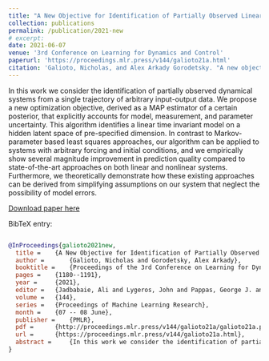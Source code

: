 ```yaml
---
title: "A New Objective for Identification of Partially Observed Linear Time-Invariant Dynamical Systems from Input-Output Data"
collection: publications
permalink: /publication/2021-new
# excerpt:
date: 2021-06-07
venue: '3rd Conference on Learning for Dynamics and Control'
paperurl: 'https://proceedings.mlr.press/v144/galioto21a.html'
citation: 'Galioto, Nicholas, and Alex Arkady Gorodetsky. "A new objective for identification of partially observed linear time-invariant dynamical systems from input-output data." <i>Learning for Dynamics and Control</i>. PMLR, 2021.'
---
```


In this work we consider the identification of partially observed dynamical systems from a single trajectory of arbitrary input-output data. We propose a new optimization objective, derived as a MAP estimator of a certain posterior, that explicitly accounts for model, measurement, and parameter uncertainty. This algorithm identifies a linear time invariant model on a hidden latent space of pre-specified dimension. In contrast to Markov-parameter based least squares approaches, our algorithm can be applied to systems with arbitrary forcing and initial conditions, and we empirically show several magnitude improvement in prediction quality compared to state-of-the-art approaches on both linear and nonlinear systems. Furthermore, we theoretically demonstrate how these existing approaches can be derived from simplifying assumptions on our system that neglect the possibility of model errors.

[Download paper here](http://ngalioto.github.io/files/galioto2021new.pdf)

BibTeX entry:
```bibtex

@InProceedings{galioto2021new,
  title = 	 {A New Objective for Identification of Partially Observed Linear Time-Invariant Dynamical Systems from Input-Output Data},
  author =       {Galioto, Nicholas and Gorodetsky, Alex Arkady},
  booktitle = 	 {Proceedings of the 3rd Conference on Learning for Dynamics and Control},
  pages = 	 {1180--1191},
  year = 	 {2021},
  editor = 	 {Jadbabaie, Ali and Lygeros, John and Pappas, George J. and A.&nbsp;Parrilo, Pablo and Recht, Benjamin and Tomlin, Claire J. and Zeilinger, Melanie N.},
  volume = 	 {144},
  series = 	 {Proceedings of Machine Learning Research},
  month = 	 {07 -- 08 June},
  publisher =    {PMLR},
  pdf = 	 {http://proceedings.mlr.press/v144/galioto21a/galioto21a.pdf},
  url = 	 {https://proceedings.mlr.press/v144/galioto21a.html},
  abstract = 	 {In this work we consider the identification of partially observed dynamical systems from a single trajectory of arbitrary input-output data. We propose a new optimization objective, derived as a MAP estimator of a certain posterior, that explicitly accounts for model, measurement, and parameter uncertainty. This algorithm identifies a linear time invariant model on a hidden latent space of pre-specified dimension. In contrast to Markov-parameter based least squares approaches, our algorithm can be applied to systems with arbitrary forcing and initial conditions, and we empirically show several magnitude improvement in prediction quality compared to state-of-the-art approaches on both linear and nonlinear systems. Furthermore, we theoretically demonstrate how these existing approaches can be derived from simplifying assumptions on our system that neglect the possibility of model errors.}
}

```
